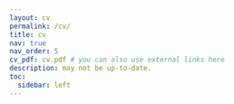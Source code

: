 ```yaml
---
layout: cv
permalink: /cv/
title: cv
nav: true
nav_order: 5
cv_pdf: cv.pdf # you can also use external links here
description: may not be up-to-date.
toc:
  sidebar: left
---
```

